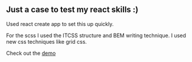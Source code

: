 ## Just a case to test my react skills :)
Used react create app to set this up quickly.

For the scss I used the ITCSS structure and BEM writing technique.
I used new css techniques like grid css.

Check out the <a href="https://inginging.github.io/react-case/">demo</a>
